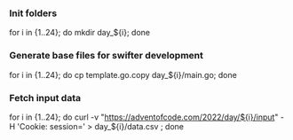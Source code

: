 
### Init folders
for i in {1..24}; do mkdir day_${i}; done

### Generate base files for swifter development
for i in {1..24}; do cp template.go.copy day_${i}/main.go; done

### Fetch input data
for i in {1..24}; do curl -v  "https://adventofcode.com/2022/day/${i}/input" -H 'Cookie: session=<sessionid>' > day_${i}/data.csv ; done

